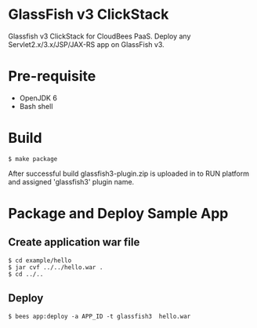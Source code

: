 # GlassFish v3 ClickStack

Glassfish v3 ClickStack for CloudBees PaaS. Deploy any Servlet2.x/3.x/JSP/JAX-RS app on GlassFish v3. 

# Pre-requisite

* OpenJDK 6
* Bash shell

# Build 

    $ make package

After successful build glassfish3-plugin.zip is uploaded in to RUN platform and assigned 'glassfish3' plugin name.


# Package and Deploy Sample App

## Create application war file
    $ cd example/hello
    $ jar cvf ../../hello.war .
    $ cd ../..

## Deploy 

    $ bees app:deploy -a APP_ID -t glassfish3  hello.war